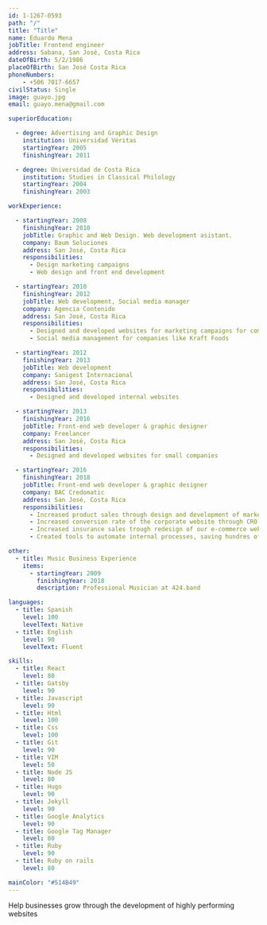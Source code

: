 ```yaml
---
id: 1-1267-0593
path: "/"
title: "Title"
name: Eduardo Mena 
jobTitle: Frontend engineer
address: Sabana, San José, Costa Rica
dateOfBirth: 5/2/1986
placeOfBirth: San José Costa Rica
phoneNumbers:
    - +506 7017-6657
civilStatus: Single
image: guayo.jpg
email: guayo.mena@gmail.com

superiorEducation:

  - degree: Advertising and Graphic Design
    institution: Universidad Véritas
    startingYear: 2005
    finishingYear: 2011

  - degree: Universidad de Costa Rica
    institution: Studies in Classical Philology
    startingYear: 2004
    finishingYear: 2003

workExperience:

  - startingYear: 2008
    finishingYear: 2010
    jobTitle: Graphic and Web Design. Web development asistant.
    company: Baum Soluciones
    address: San José, Costa Rica
    responsibilities:
      - Design marketing campaigns
      - Web design and front end development

  - startingYear: 2010
    finishingYear: 2012
    jobTitle: Web development, Social media manager
    company: Agencia Contenido
    address: San José, Costa Rica
    responsibilities:
      - Designed and developed websites for marketing campaigns for companies like Cervecería de Costa Rica, Kraft Foods and Claro
      - Social media management for companies like Kraft Foods

  - startingYear: 2012
    finishingYear: 2013
    jobTitle: Web development
    company: Sanigest Internacional
    address: San José, Costa Rica
    responsibilities:
      - Designed and developed internal websites

  - startingYear: 2013
    finishingYear: 2016
    jobTitle: Front-end web developer & graphic designer
    company: Freelancer
    address: San José, Costa Rica
    responsibilities:
      - Designed and developed websites for small companies

  - startingYear: 2016
    finishingYear: 2018
    jobTitle: Front-end web developer & graphic designer
    company: BAC Credomatic
    address: San José, Costa Rica
    responsibilities:
      - Increased product sales through design and development of marketing micro-sites
      - Increased conversion rate of the corporate website through CRO and design
      - Increased insurance sales trough redesign of our e-commerce website
      - Created tools to automate internal processes, saving hundres of work hours and high costs of outsourcing

other:
  - title: Music Business Experience
    items: 
      - startingYear: 2009
        finishingYear: 2018
        description: Professional Musician at 424.band

languages:
  - title: Spanish
    level: 100
    levelText: Native
  - title: English
    level: 90
    levelText: Fluent

skills:
  - title: React
    level: 80
  - title: Gatsby
    level: 90
  - title: Javascript
    level: 90
  - title: Html
    level: 100
  - title: Css
    level: 100
  - title: Git
    level: 90
  - title: VIM
    level: 50
  - title: Node JS
    level: 80
  - title: Hugo
    level: 90
  - title: Jekyll
    level: 90
  - title: Google Analytics
    level: 90
  - title: Google Tag Manager
    level: 80
  - title: Ruby
    level: 90
  - title: Ruby on rails
    level: 80

mainColor: "#514B49"
---
```

Help businesses grow through the development of highly performing websites
